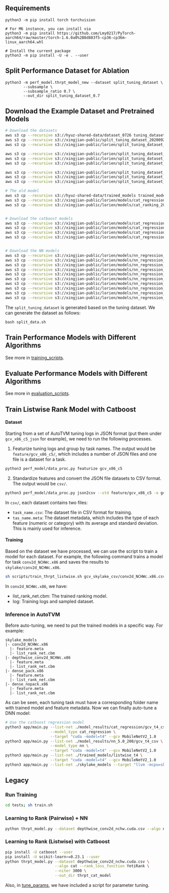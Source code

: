 ## Requirements

```
python3 -m pip install torch torchvision

# For M6 instance, you can install via
python3 -m pip install https://github.com/Lmy0217/PyTorch-aarch64/raw/master/torch-1.6.0a0%2B8d883f5-cp36-cp36m-linux_aarch64.whl

# Install the current package
python3 -m pip install -U -e . --user 
```

## Split Performance Dataset for Ablation

```
python3 -m perf_model.thrpt_model_new --dataset split_tuning_dataset \
        --subsample \
        --subsample_ratio 0.7 \
        --out_dir split_tuning_dataset_0.7
```

## Download the Example Dataset and Pretrained Models

```bash
# Download the datasets
aws s3 cp --recursive s3://hyuz-shared-data/dataset_0726 tuning_dataset
aws s3 cp --recursive s3://xingjian-public/split_tuning_dataset_20200920 split_tuning_dataset
aws s3 cp --recursive s3://xingjian-public/lorien/split_tuning_dataset_op_20201004 split_tuning_dataset_op

aws s3 cp --recursive s3://xingjian-public/lorien/split_tuning_dataset_0.3_20201001 split_tuning_dataset_0.3
aws s3 cp --recursive s3://xingjian-public/lorien/split_tuning_dataset_0.5_20201001 split_tuning_dataset_0.5
aws s3 cp --recursive s3://xingjian-public/lorien/split_tuning_dataset_0.7_20201001 split_tuning_dataset_0.7

aws s3 cp --recursive s3://xingjian-public/lorien/split_tuning_dataset_op_0.3_20201005 split_tuning_dataset_op_0.3
aws s3 cp --recursive s3://xingjian-public/lorien/split_tuning_dataset_op_0.5_20201005 split_tuning_dataset_op_0.5
aws s3 cp --recursive s3://xingjian-public/lorien/split_tuning_dataset_op_0.7_20201005 split_tuning_dataset_op_0.7

# The old model
aws s3 cp --recursive s3://hyuz-shared-data/trained_models trained_models
aws s3 cp --recursive s3://xingjian-public/lorien/models/cat_regression_20200923/ model_results/cat_regression
aws s3 cp --recursive s3://xingjian-public/lorien/models/cat_ranking_20200923/ model_results/cat_ranking


# Download the catboost models
aws s3 cp --recursive s3://xingjian-public/lorien/models/cat_regression_5000_split0.3_20201001/ model_results/cat_regression_split0.3
aws s3 cp --recursive s3://xingjian-public/lorien/models/cat_regression_5000_split0.5_20201001/ model_results/cat_regression_split0.5
aws s3 cp --recursive s3://xingjian-public/lorien/models/cat_regression_5000_split0.7_20201001/ model_results/cat_regression_split0.7
aws s3 cp --recursive s3://xingjian-public/lorien/models/cat_regression_5000_split1_20201001/ model_results/cat_regression_split1


# Download the NN models
aws s3 cp --recursive s3://xingjian-public/lorien/models/nn_regression_-1_1000_512_3_0.1_1_earlystop_20201001/ model_results/nn_regression_-1_1000_512_3_0.1_1_earlystop
aws s3 cp --recursive s3://xingjian-public/lorien/models/nn_regression_2_1000_512_3_0.1_1_earlystop_20201001/ model_results/nn_regression_2_1000_512_3_0.1_1_earlystop
aws s3 cp --recursive s3://xingjian-public/lorien/models/nn_regression_split0.3_-1_1000_512_3_0.1_0_20201002/ model_results/nn_regression_split0.3_-1_1000_512_3_0.1_0
aws s3 cp --recursive s3://xingjian-public/lorien/models/nn_regression_split0.3_-1_1000_512_3_0.1_1_20201002/ model_results/nn_regression_split0.3_-1_1000_512_3_0.1_1
aws s3 cp --recursive s3://xingjian-public/lorien/models/nn_regression_split0.5_-1_1000_512_3_0.1_0_20201002/ model_results/nn_regression_split0.5_-1_1000_512_3_0.1_0
aws s3 cp --recursive s3://xingjian-public/lorien/models/nn_regression_split0.5_-1_1000_512_3_0.1_1_20201002/ model_results/nn_regression_split0.5_-1_1000_512_3_0.1_1
aws s3 cp --recursive s3://xingjian-public/lorien/models/nn_regression_split0.7_-1_1000_512_3_0.1_0_20201002/ model_results/nn_regression_split0.7_-1_1000_512_3_0.1_0
aws s3 cp --recursive s3://xingjian-public/lorien/models/nn_regression_split0.7_-1_1000_512_3_0.1_1_20201002/ model_results/nn_regression_split0.7_-1_1000_512_3_0.1_1
aws s3 cp --recursive s3://xingjian-public/lorien/models/nn_regression_split1_-1_1000_512_3_0.1_0_20201002/ model_results/nn_regression_split1_-1_1000_512_3_0.1_0
aws s3 cp --recursive s3://xingjian-public/lorien/models/nn_regression_split1_-1_1000_512_3_0.1_1_20201002/ model_results/nn_regression_split1_-1_1000_512_3_0.1_1
```

The `split_tuning_dataset` is generated based on the tuning dataset. We can generate the dataset as follows:
```
bash split_data.sh
```

## Train Performance Models with Different Algorithms 
See more in [training_scripts](./training_scripts).

## Evaluate Performance Models with Different Algorithms 
See more in [evaluation_scripts](./training_scripts).

## Train Listwise Rank Model with Catboost

#### Dataset

Starting from a set of AutoTVM tuning logs in JSON format (put them under `gcv_x86_c5_json` for example),
we need to run the following processes.

1. Featurize tuning logs and group by task names. The output would be `feature/gcv_x86_c5/`,
which includes a number of JSON files and one file is a dataset for a task.

```bash
python3 perf_model/data_proc.py featurize gcv_x86_c5
```

2. Standardize features and convert the JSON file datasets to CSV format.
The output would be `csv/`.

```bash
python3 perf_model/data_proc.py json2csv --std feature/gcv_x86_c5 -o gcv_skylake_csv
```

In `csv/`, each dataset contains two files:
- `task_name.csv`: The dataset file in CSV format for training.
- `tas_name.meta`: The dataset metadata, which includes the type of each feature (numeric or category) with its average and standard deviation. This is mainly used for inference.

#### Training

Based on the dataset we have processed, we can use the script to train a model for each dataset.
For example, the following command trains a model for task `conv2d_NCHWc.x86` and saves the results to `skylake/conv2d_NCHWc.x86`.

```bash
sh scripts/train_thrpt_listwise.sh gcv_skylake_csv/conv2d_NCHWc.x86.csv skylake
```

In `conv2d_NCHWc.x86`, we have:
- list_rank_net.cbm: The trained ranking model.
- log: Training logs and sampled dataset.

### Inference in AutoTVM

Before auto-tuning, we need to put the trained models in a specific way. For example:

```
skylake_models
|- conv2d_NCHWc.x86
  |- feature.meta
  |- list_rank_net.cbm
|- depthwise_conv2d_NCHWc.x86
  |- feature.meta
  |- list_rank_net.cbm
|- dense_pack.x86
  |- feature.meta
  |- list_rank_net.cbm
|- dense_nopack.x86
  |- feature.meta
  |- list_rank_net.cbm
```

As can be seen, each tuning task must have a corresponding folder name with trained model and feature metadata.
Now we can finally auto-tune a DNN model:

```bash
# Use the catboost regression model
python3 app/main.py --list-net ./model_results/cat_regression/gcv_t4_csv \
                    --model_type cat_regression \
                    --target "cuda -model=t4" --gcv MobileNetV2_1.0
python3 app/main.py --list-net ./model_results/nn_5.0_200/gcv_t4_csv \
                    --model_type nn \
                    --target "cuda -model=t4" --gcv MobileNetV2_1.0
python3 app/main.py --list-net ./trained_models/listwise_t4 \
                    --target "cuda -model=t4" --gcv MobileNetV2_1.0
python3 app/main.py --list-net ./skylake_models --target "llvm -mcpu=skylake-avx512" --gcv MobileNetV2_1.0
```

## Legacy

### Run Training

```bash
cd tests; sh train.sh
```


### Learning to Rank (Pairwise) + NN

```bash
python thrpt_model.py --dataset depthwise_conv2d_nchw.cuda.csv --algo nn --gpus 0 --out_dir thrpt_nn_model
```

### Learning to Rank (Listwise) with Catboost

```bash
pip install -U catboost --user
pip install -U scikit-learn>=0.23.1 --user
python thrpt_model.py --dataset depthwise_conv2d_nchw.cuda.csv \
                      --algo cat --rank_loss_function YetiRank \
                      --niter 3000 \
                      --out_dir thrpt_cat_model
```

Also, in [tune_params](tune_params), we have included a script for parameter tuning.

